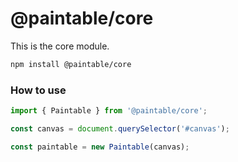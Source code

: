 # @paintable/core

This is the core module.

```bash
npm install @paintable/core
```

### How to use

```javascript
import { Paintable } from '@paintable/core';

const canvas = document.querySelector('#canvas');

const paintable = new Paintable(canvas);
```
